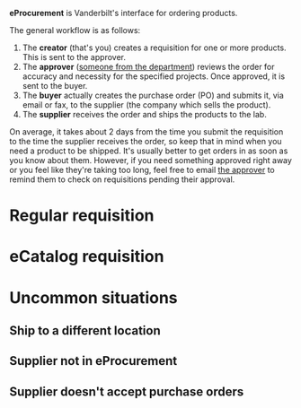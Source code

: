 <!-- TITLE: eProcurement -->

**eProcurement** is Vanderbilt's interface for ordering products.

The general workflow is as follows:
1. The **creator** (that's you) creates a requisition for one or more products. This is sent to the approver.
2. The **approver** ([someone from the department](/admin-asst#bethany-oates)) reviews the order for accuracy and necessity for the specified projects. Once approved, it is sent to the buyer.
3. The **buyer** actually creates the purchase order (PO) and submits it, via email or fax, to the supplier (the company which sells the product).
4. The **supplier** receives the order and ships the products to the lab.

On average, it takes about 2 days from the time you submit the requisition to the time the supplier receives the order, so keep that in mind when you need a product to be shipped. It's usually better to get orders in as soon as you know about them. However, if you need something approved right away or you feel like they're taking too long, feel free to email [the approver](/admin-asst#bethany-oates) to remind them to check on requisitions pending their approval.
# Regular requisition

# eCatalog requisition

# Uncommon situations
## Ship to a different location

## Supplier not in eProcurement

## Supplier doesn't accept purchase orders